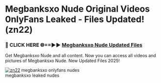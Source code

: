 # Megbanksxo Nude Original Videos 0nlyFans Leaked - Files Updated! (zn22)

<h3>🔴 CLICK HERE 🌐==►► <a href="https://tinyurl.com/52m3yx9h" rel="nofollow">Megbanksxo Nude Updated Files</a></h3>

Get Megbanksxo Nude and all content. Now you can access all videos and pictures of Megbanksxo Nude. New Updated Files 2025!

[![zn22](https://i.imgur.com/TnHtlc8.gif)](https://tinyurl.com/52m3yx9h)
megbanksxo onlyfans nudes<br>
megbanksxo leaked nudes